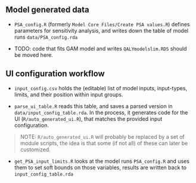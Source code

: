 ## Model generated data

-   `PSA_config.R` (formerly `Model Core Files/Create PSA values.R`) defines parameters for sensitivity analysis, and writes down the table of model runs `data/PSA_config.rda`

- TODO: code that fits GAM model and writes `QALYmodelslim.RDS` should be moved here.

## UI configuration workflow

-   `input_config.csv` holds the (editable) list of model inputs, input-types, limits, and their position within input groups.

-   `parse_ui_table.R` reads this table, and saves a parsed version in `data/input_config_table.rda`. In the process, it generates code for the UI (`R/auto_generated_ui.R`), that matches the provided input configuration.

> NOTE: `R/auto_generated_ui.R` will probably be replaced by a set of module scripts, the idea is that some (if not all) of these can later be customized.

-   `get_PSA_input_limits.R` looks at the model runs `PSA_config.R` and uses them to set soft bounds on those variables, results are written back to `input_config_table.rda`
